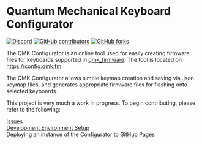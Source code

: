 # Quantum Mechanical Keyboard Configurator

[![Discord](https://img.shields.io/discord/440868230475677696.svg)](https://discord.gg/Uq7gcHh)
[![GitHub contributors](https://img.shields.io/github/contributors/qmk/qmk_configurator.svg)](https://github.com/qmk/qmk_configurator/pulse/monthly)
[![GitHub forks](https://img.shields.io/github/forks/qmk/qmk_configurator.svg?style=social&label=Fork)](https://github.com/qmk/qmk_configurator/)

The QMK Configurator is an online tool used for easily creating firmware files for keyboards supported in [qmk_firmware](https://github.com/qmk/qmk_firmware). The tool is located on https://config.qmk.fm.

The QMK Configurator allows simple keymap creation and saving via .json keymap files, and generates appropriate firmware files for flashing onto selected keyboards. 

This project is very much a work in progress. To begin contributing, please refer to the following:

[Issues](https://github.com/qmk/qmk_configurator/issues)  
[Development Environment Setup](https://github.com/qmk/qmk_configurator/blob/master/assets/js/development.md)  
[Deploying an instance of the Configurator to GitHub Pages](https://github.com/qmk/qmk_configurator/blob/master/assets/js/gh-pages_setup.md)  
